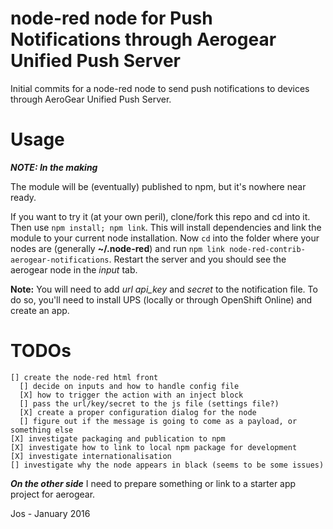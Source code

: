 # node-red node for Push Notifications through Aerogear Unified Push Server
Initial commits for a node-red node to send push notifications to devices through AeroGear Unified Push Server.

# Usage
***NOTE: In the making***

The module will be (eventually) published to npm, but it's nowhere near ready.

If you want to try it (at your own peril), clone/fork this repo and cd into it.  Then use `npm install; npm link`. This will install dependencies and link the module to your current node installation. Now `cd` into the folder where your nodes are (generally **~/.node-red**) and run `npm link node-red-contrib-aerogear-notifications`. Restart the server and you should see the aerogear node in the *input* tab.


**Note:** You will need to add *url* *api_key* and *secret* to the notification file. To do so, you'll need to install UPS (locally or through OpenShift Online) and create an app.


# TODOs

    [] create the node-red html front
      [] decide on inputs and how to handle config file
      [X] how to trigger the action with an inject block
      [] pass the url/key/secret to the js file (settings file?)
      [X] create a proper configuration dialog for the node
      [] figure out if the message is going to come as a payload, or something else
    [X] investigate packaging and publication to npm
    [X] investigate how to link to local npm package for development
    [X] investigate internationalisation
    [] investigate why the node appears in black (seems to be some issues)

***On the other side*** I need to prepare something or link to a starter app project for aerogear.

Jos - January 2016
